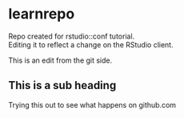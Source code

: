 # learnrepo
Repo created for rstudio::conf tutorial.  
Editing it to reflect a change on the RStudio client.

This is an edit from the git side.

## This is a sub heading

Trying this out to see what happens on github.com